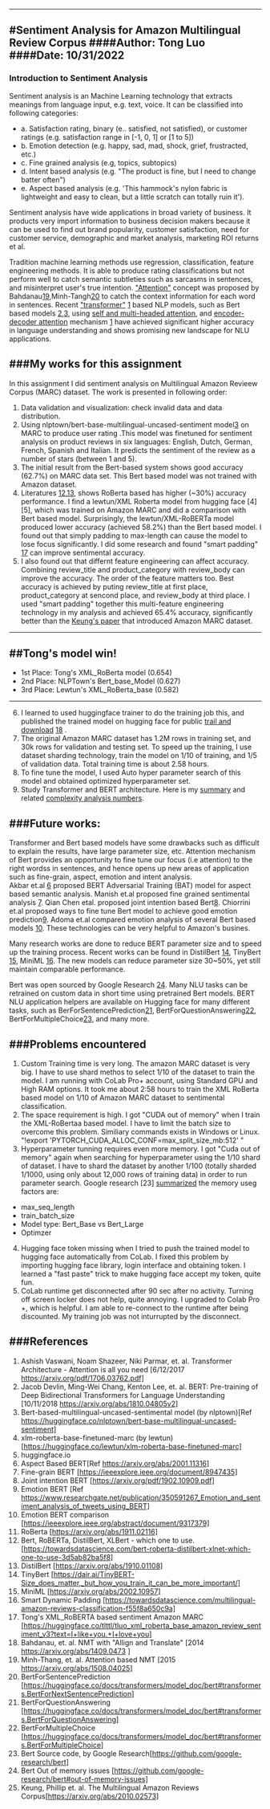 ------------
#Sentiment Analysis for Amazon Multilingual Review Corpus 
####Author: Tong Luo
####Date: 10/31/2022
------------
### Introduction to Sentiment Analysis

Sentiment analysis is an Machine Learning technology that extracts meanings from language input, e.g. text, voice. It can be classified into following categories:
* a. Satisfaction rating, binary (e.. satisfied, not satisfied), or customer ratings (e.g. satisfaction range in [-1, 0, 1] or [1 to 5])
* b. Emotion detection (e.g. happy, sad, mad, shock, grief, frustracted, etc.)
* c. Fine grained analysis (e.g, topics, subtopics)
* d. Intent based analysis (e.g. "The product is fine, but I need to change batter often")
* e. Aspect based analysis (e.g. 'This hammock's nylon fabric is lightweight and easy to clean, but a little scratch can totally ruin it').

Sentiment analysis have wide applications in broad variety of business. It products very import information to business decision makers because it can be used to find out brand popularity, customer satisfaction, need for customer service, demographic and market analysis, marketing ROI returns et al.  

Tradition machine learning methods use regression, classification, feature engineering methods. It is able to produce rating classifications but not perform well to catch semantic subtleties such as sarcasms in sentences, and misinterpret user's true intention. ["Attention"](https://drive.google.com/file/d/1ZnnayrP7Ue3gRWl7EycHRJuEelkUzNOo/view?usp=sharing) concept was proposed by Bahdanau[19](https://arxiv.org/abs/1409.0473),Minh-Tangh[20](https://arxiv.org/abs/1508.04025) to catch the context information for each word in sentences. Recent ["transformer"](https://drive.google.com/file/d/1LsT-esnOO0fdUcNviaGS68b-GRyjqywU/view?usp=sharing) [1](https://arxiv.org/pdf/1706.03762.pdf) based NLP models, such as Bert based models [2](https://arxiv.org/abs/1810.04805v2),[3](https://huggingface.co/nlptown/bert-base-multilingual-uncased-sentiment), using [self and multi-headed attention](https://drive.google.com/file/d/1Ttdw1sST-w3R8qLOZGhFNHszBaySOKfz/view?usp=sharing), and [encoder-decoder attention](https://drive.google.com/file/d/1Oqz-RxpDJ_RyMjtzPpj65p4PYdcW9q4O/view?usp=sharing) mechanism [1](https://arxiv.org/pdf/1706.03762.pdf) have achieved significant higher accuracy in language understanding and shows promising new landscape for NLU applications.

###My works for this assignment
------------
In this assignment I did sentiment analysis on Multilingual Amazon Revieew Corpus (MARC) dataset. The work is presented in following order:
  1. Data validation and visualization: check invalid data and data distribution.
  2. Using nlptown/bert-base-multilingual-uncased-sentiment model[3](https://huggingface.co/nlptown/bert-base-multilingual-uncased-sentiment) on MARC to produce user rating .This model was finetuned for sentiment analysis on product reviews in six languages: English, Dutch, German, French, Spanish and Italian. It predicts the sentiment of the review as a number of stars (between 1 and 5).
  3. The initial result from the Bert-based system shows good accuracy (62.7%) on MARC data set. This Bert based model was not trained with Amazon dataset.
  4. Literatures [12](https://arxiv.org/abs/1911.02116),[13](https://towardsdatascience.com/), shows RoBerta based has higher (~30%) accuracy performance. I find a lewtun/XML Roberta model from hugging face [4][5], which was trained on Amazon MARC and did a comparison with Bert based model. Surprisingly, the lewtun/XML-RoBERTa model produced lower accuracy (achieved 58.2%) than the Bert based model. I found out that simply padding to max-length can cause the model to lose focus significantly. I did some research and found "smart padding" [17](https://towardsdatascience.com/multilingual-amazon-reviews-classification-f55f8a650c9a) can improve sentimental accuracy.  
  5. I also found out that differnt feature engineering can affect accuracy. Combining review_title and product_category with review_body can improve the accuracy. The order of the feature matters too. Best accuracy is achieved by puting review_title at first place, product_category at sencond place, and review_body at third place. I used "smart padding" together this multi-feature engineering technology in my analysis and achieved 65.4% accuracy, significantly better than the [Keung's paper](https://arxiv.org/abs/2010.02573) that introduced Amazon MARC dataset.
------------
##Tong's model win!
------------
* 1st Place: Tong's XML_RoBerta model           (0.654)
* 2nd Place: NLPTown's Bert_base_Model          (0.627)
* 3rd Place: Lewtun's XML_RoBerta_base          (0.582)
------------
  6. I learned to used huggingface trainer to do the training job this, and published the trained model on hugging face for public [trail and download](https://huggingface.co/tlttl/tluo_xml_roberta_base_amazon_review_sentiment_v3) [18](https://huggingface.co/tlttl/tluo_xml_roberta_base_amazon_review_sentiment_v3) .
  7. The original Amazon MARC dataset has 1.2M rows in training set, and 30k rows for validation and testing set. To speed up the training, I use dataset sharding technology, train the model on 1/10 of training, and 1/5 of validation data. Total training time is about 2.58 hours.
  8. To fine tune the model, I used Auto hyper parameter search of this model and obtained optimized hyperparameter set.
  9. Study Transformer and BERT architecture. Here is my [summary](https://drive.google.com/file/d/1Og0Ip334e5lDgvsSogejZ2l5FXtvVDsG/view?usp=sharing) and related [complexity analysis numbers](https://drive.google.com/file/d/1WOexPGcpbl9J3CtnRgMwGJWCyEOmCNyR/view?usp=sharing).

###Future works:
------------
Transformer and Bert based models have some drawbacks such as difficult to explain the results, have large parameter size, etc. Attention mechanism of Bert provides an opportunity to fine tune our focus (i.e attention) to the right wordss in sentences, and hence opens up new areas of application such as fine-grain, aspect, emotion and intent analysis.  
Akbar et.al [6](https://arxiv.org/abs/2001.11316) proposed BERT Adversarial Training (BAT) model for aspect based semantic analysis. Manish et.al proposed fine grained sentimental analysis [7](https://ieeexplore.ieee.org/document/8947435). Qian Chen etal. proposed joint intention based Bert[8](https://arxiv.org/pdf/1902.10909.pdf). Chiorrini et.al proposed ways to fine tune Bert model to achieve good emotion prediction[9](https://www.researchgate.net/publication/350591267_Emotion_and_sentiment_analysis_of_tweets_using_BERT). Adoma et.al compared emotion analysis of several Bert based models [10](https://ieeexplore.ieee.org/abstract/document/9317379). These technologies can be very helpful to Amazon's busines.

Many research works are done to reduce BERT parameter size and to speed up the training process. Recent works can be found in DistilBert [14](https://arxiv.org/abs/1910.01108), TinyBert [15](https://dair.ai/TinyBERT-Size_does_matter,_but_how_you_train_it_can_be_more_important/), MiniML [16](https://arxiv.org/abs/2002.10957). The new models can reduce parameter size 30~50%, yet still maintain comparable performance. 

Bert was open sourced by Google Research [24](https://github.com/google-research/bert]). Many NLU tasks can be retrained on custom data in short time using pretrained Bert models. BERT NLU application helpers are available on Hugging face for many different tasks, such as BerForSentencePrediction[21](https://huggingface.co/docs/transformers/model_doc/bert#transformers.BertForNextSentencePrediction), BertForQuestionAnswering[22](https://huggingface.co/docs/transformers/model_doc/bert#transformers.BertForQuestionAnswering), BertForMultipleChoice[23](https://huggingface.co/docs/transformers/model_doc/bert#transformers.BertForMultipleChoice), and many more.


###Problems encountered
------------
1. Custom Training time is very long. The amazon MARC dataset is very big. I have to use shard methos to select 1/10 of the dataset to train the model. I am running with CoLab Pro+ account, using Standard GPU and High RAM options. It took me about 2:58 hours to train the XML RoBerta based model on 1/10 of Amazon MARC dataset to sentimental classification.
2. The space requirement is high. I got "CUDA out of memory" when I train the XML-RoBertaa based model. I have to limit the batch size to overcome this problem. Similiary commands exists in Windows or Linux.
"!export 'PYTORCH_CUDA_ALLOC_CONF=max_split_size_mb:512' "
3. Hyperparameter tunning requires even more memory. I got "Cuda out of memory" again when searching for hyperparameter using the 1/10 shard of dataset. I have to shard the dataset by another 1/100 (totally sharded 1/1000, using only about 12,000 rows of training data) in order to run parameter search. Google research [23] [summarized](https://drive.google.com/file/d/1-XvHep0EITROHEFYKtQqv14dBRYKMBkZ/view?usp=sharing) the memory useg factors are:
* max_seq_length
* train_batch_size
* Model type: Bert_Base vs Bert_Large
* Optimzer

4. Hugging face token missing when I tried to push the trained model to hugging face automatically from CoLab. I fixed this problem by importing hugging face library, login interface and obtaining token. I learned a "fast paste" trick to make hugging face accept my token, quite fun.
5. CoLab runtime get disconnected after 90 sec after no activity. Turning off screen locker does not help, quite annoying. I upgraded to Colab Pro +, which is helpful. I am able to re-connect to the runtime after being discounted. My training job was not inturrupted by the disconnect.

   

###References
------------
1.   Ashish Vaswani, Noam Shazeer, Niki Parmar, et. al. Transformer Architecture - Attention is all you need [6/12/2017 https://arxiv.org/pdf/1706.03762.pdf]
2.   Jacob Devlin, Ming-Wei Chang, Kenton Lee, et. al. BERT: Pre-training of Deep Bidirectional Transformers for Language Understanding [10/11/2018  https://arxiv.org/abs/1810.04805v2]
3.   Bert-based-multilingual-uncased-sentimental model (by nlptown)[Ref https://huggingface.co/nlptown/bert-base-multilingual-uncased-sentiment]
4.   xlm-roberta-base-finetuned-marc (by lewtun)[https://huggingface.co/lewtun/xlm-roberta-base-finetuned-marc]
5.   huggingface.io
6.   Aspect Based BERT[Ref https://arxiv.org/abs/2001.11316]
7.   Fine-grain BERT [https://ieeexplore.ieee.org/document/8947435]
8.   Joint intention BERT [https://arxiv.org/pdf/1902.10909.pdf]
9.   Emotion BERT [Ref https://www.researchgate.net/publication/350591267_Emotion_and_sentiment_analysis_of_tweets_using_BERT]
10.   Emotion BERT comparison [https://ieeexplore.ieee.org/abstract/document/9317379]
12.  RoBerta [https://arxiv.org/abs/1911.02116]
13.  Bert, RoBERTa, DistilBert, XLBert - which one to use. [https://towardsdatascience.com/bert-roberta-distilbert-xlnet-which-one-to-use-3d5ab82ba5f8]
14.  DistilBert [https://arxiv.org/abs/1910.01108]
15.  TinyBert [https://dair.ai/TinyBERT-Size_does_matter,_but_how_you_train_it_can_be_more_important/]
16.  MiniML [https://arxiv.org/abs/2002.10957]
17.  Smart Dynamic Padding [https://towardsdatascience.com/multilingual-amazon-reviews-classification-f55f8a650c9a]
18.  Tong's XML_RoBERTA based sentiment Amazon MARC [https://huggingface.co/tlttl/tluo_xml_roberta_base_amazon_review_sentiment_v3?text=I+like+you.+I+love+you]
19. Bahdanau, et. al. NMT with "Allign and Translate" [2014 https://arxiv.org/abs/1409.0473 ]
20. Minh-Thang, et. al. Attention based NMT [2015 https://arxiv.org/abs/1508.04025]
21. BertForSentencePrediction [https://huggingface.co/docs/transformers/model_doc/bert#transformers.BertForNextSentencePrediction]
22. BertForQuestionAnswering [https://huggingface.co/docs/transformers/model_doc/bert#transformers.BertForQuestionAnswering]
23. BertForMultipleChoice [https://huggingface.co/docs/transformers/model_doc/bert#transformers.BertForMultipleChoice]
24. Bert Source code, by Google Research[https://github.com/google-research/bert]
25. Bert Out of memory issues [https://github.com/google-research/bert#out-of-memory-issues]
26. Keung, Phillip et. al. The Multilingual Amazon Reviews Corpus[https://arxiv.org/abs/2010.02573]

